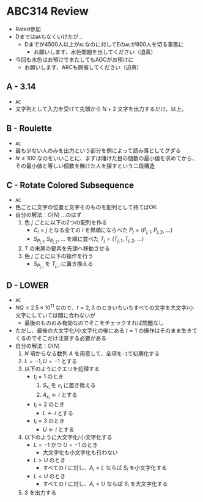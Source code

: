 # ABC314 Review
- Rated参加
- Dまでは`WA`もなくいけたが…
  - Dまでが4500人以上が`AC`なのに対してEの`AC`が800人を切る事態に
    - お願いします、水色問題を出してください（迫真）
- 今回も水色はお預けでまたしてもAGCがお預けに
  - お願いします、ARCも開催してください（迫真）

## A - 3.14
- `AC`
- 文字列として入力を受けて先頭から $N + 2$ 文字を出力するだけ。以上。

## B - Roulette
- `AC`
- 最も少ない人のみを出力という部分を例によって読み落としてグダる
- $N \leq 100$ なのをいいことに、まずは賭けた目の個数の最小値を求めてから、その最小値と等しい個数を賭けた人を探すという二段構造

## C - Rotate Colored Subsequence
- `AC`
- 色ごとに文字の位置と文字そのものを配列として持てばOK
- 自分の解法：$O(N)$ …のはず
    1. 色 $j$ ごとに以下の2つの配列を作る
        - $C_i = j$ となる全ての $i$ を昇順にならべた $P_j = (P_{j,1}, P_{j,2}, \ \dots)$
        - $S_{P_{j, 1}}, S_{P_{j, 2}}, \ \dots$ を順に並べた $T_j = (T_{j,1}, T_{j,2}, \ \dots)$
    1. $T$ の末尾の要素を先頭へ移動させる
    1. 色 $j$ ごとに以下の操作を行う
        - $S_{P_{j, i}}$ を $T_{j,i}$ に置き換える

## D - LOWER
- `AC`
- $NQ \leq 2.5 \times 10^{11}$ なので、$t = 2, 3$ のときいちいちすべての文字を大文字/小文字にしていては間に合わないが
  - 最後のもののみ有効なのでそこをチェックすれば問題なし
- ただし、最後の大文字化/小文字化の後にある $t = 1$ の操作はそのまま生きてくるのでそこだけ注意する必要がある
- 自分の解法：$O(N)$
    1. $N$ 項からなる数列 $A$ を用意して、全項を`-1`で初期化する
    1. $L = -1, U = -1$ とする
    1. 以下のようにクエリを処理する
        - $t_i = 1$ のとき
            1. $S_{x_i}$ を $c_i$ に置き換える
            1. $A_{x_i} \gets i$ とする
        - $t_i = 2$ のとき
            - $L \gets i$ とする
        - $t_i = 3$ のとき
            - $U \gets i$ とする
    1. 以下のように大文字化/小文字化する
        - $L = -1$ かつ $U = -1$ のとき
            - 大文字化も小文字化も行わない
        - $L \gt U$ のとき
            - すべての $i$ に対し、$A_i \lt L$ ならば $S_i$ を小文字化する
        - $L \lt U$ のとき
            - すべての $i$ に対し、$A_i \lt U$ ならば $S_i$ を大文字化する
    1. $S$ を出力する        
